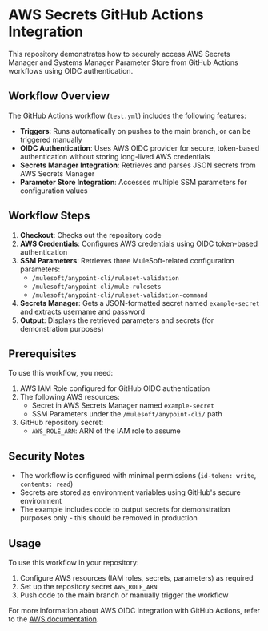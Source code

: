 # AWS Secrets GitHub Actions Integration

This repository demonstrates how to securely access AWS Secrets Manager and Systems Manager Parameter Store from GitHub Actions workflows using OIDC authentication.

## Workflow Overview

The GitHub Actions workflow (`test.yml`) includes the following features:

- **Triggers**: Runs automatically on pushes to the main branch, or can be triggered manually
- **OIDC Authentication**: Uses AWS OIDC provider for secure, token-based authentication without storing long-lived AWS credentials
- **Secrets Manager Integration**: Retrieves and parses JSON secrets from AWS Secrets Manager
- **Parameter Store Integration**: Accesses multiple SSM parameters for configuration values

## Workflow Steps

1. **Checkout**: Checks out the repository code
2. **AWS Credentials**: Configures AWS credentials using OIDC token-based authentication
3. **SSM Parameters**: Retrieves three MuleSoft-related configuration parameters:
   - `/mulesoft/anypoint-cli/ruleset-validation`
   - `/mulesoft/anypoint-cli/mule-rulesets`
   - `/mulesoft/anypoint-cli/ruleset-validation-command`
4. **Secrets Manager**: Gets a JSON-formatted secret named `example-secret` and extracts username and password
5. **Output**: Displays the retrieved parameters and secrets (for demonstration purposes)

## Prerequisites

To use this workflow, you need:

1. AWS IAM Role configured for GitHub OIDC authentication
2. The following AWS resources:
   - Secret in AWS Secrets Manager named `example-secret`
   - SSM Parameters under the `/mulesoft/anypoint-cli/` path
3. GitHub repository secret:
   - `AWS_ROLE_ARN`: ARN of the IAM role to assume

## Security Notes

- The workflow is configured with minimal permissions (`id-token: write`, `contents: read`)
- Secrets are stored as environment variables using GitHub's secure environment
- The example includes code to output secrets for demonstration purposes only - this should be removed in production

## Usage

To use this workflow in your repository:

1. Configure AWS resources (IAM roles, secrets, parameters) as required
2. Set up the repository secret `AWS_ROLE_ARN`
3. Push code to the main branch or manually trigger the workflow

For more information about AWS OIDC integration with GitHub Actions, refer to the [AWS documentation](https://docs.aws.amazon.com/IAM/latest/UserGuide/id_roles_providers_create_oidc_github-actions.html).
